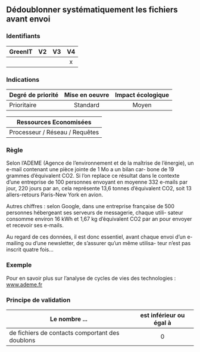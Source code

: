 ## Dédoublonner systématiquement les fichiers avant envoi
### Identifiants

| GreenIT |  V2  |  V3  |  V4  |
|---------|:----:|:----:|:----:|
|      |   |   |  x   |

### Indications

| Degré de priorité |      Mise en oeuvre       |  Impact écologique    | 
|-------------------|:-------------------------:|:---------------------:|
| Prioritaire       |  Standard                 |    Moyen              | 


|Ressources Economisées                                      |
|:----------------------------------------------------------:|
|  Processeur / Réseau / Requêtes  |

### Règle

Selon l’ADEME (Agence de l’environnement et de la maîtrise de l’énergie), un e-mail contenant une pièce jointe de 1 Mo a un bilan car- bone de 19 grammes d’équivalent CO2. Si l’on replace ce résultat dans le contexte d’une entreprise de 100 personnes envoyant en moyenne 332 e-mails par jour, 220 jours par an, cela représente 13,6 tonnes d’équivalent CO2, soit 13 allers-retours Paris-New York en avion.

Autres chiffres : selon Google, dans une entreprise française de 500 personnes hébergeant ses serveurs de messagerie, chaque utili- sateur consomme environ 16 kWh et 1,67 kg d’équivalent CO2 par an pour envoyer et recevoir ses e-mails.

Au regard de ces données, il est donc essentiel, avant chaque envoi d’un e-mailing ou d’une newsletter, de s’assurer qu’un même utilisa- teur n’est pas inscrit quatre fois…

### Exemple

Pour en savoir plus sur l’analyse de cycles de vies des technologies :
www.ademe.fr

### Principe de validation

| Le nombre ...     | est inférieur ou égal à   |  
|-------------------|:-------------------------:|
| de fichiers de contacts comportant des doublons  | 0  |
